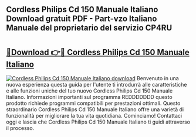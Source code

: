 ## Cordless Philips Cd 150 Manuale Italiano Download gratuit PDF - Part-vzo Italiano Manuale del proprietario del servizio CP4RU

# <h2><a href="http://dfdx14e.blite.top/?on=Cordless+Philips+Cd+150+Manuale+Italiano">🔗Download 👉🔴 Cordless Philips Cd 150 Manuale Italiano</a></h2>

[![Cordless Philips Cd 150 Manuale Italiano download](https://i.imgur.com/lujVjoI.png)](http://dfdx14e.blite.top/?on=Cordless+Philips+Cd+150+Manuale+Italiano)
Benvenuto in una nuova esperienza questa guida per l'utente ti introdurrà alle caratteristiche e alle funzioni uniche del tuo nuovo Cordless Philips Cd 150 Manuale Italiano. Informazioni importanti sul programma REDDDDDDD questo prodotto richiede programmi compatibili per prestazioni ottimali. Questo straordinario Cordless Philips Cd 150 Manuale Italiano offre una varietà di funzionalità per migliorare la tua vita quotidiana. Cominciamo! Contattaci oggi e lascia che Cordless Philips Cd 150 Manuale Italiano ti guidi attraverso il processo.
